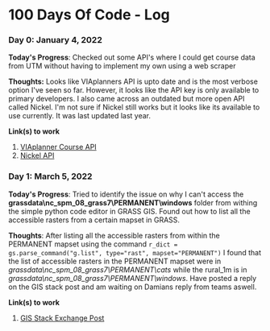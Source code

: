 # 100 Days Of Code - Log

### Day 0: January 4, 2022 

**Today's Progress**: Checked out some API's where I could get course data from UTM without having to implement my own using a web scraper

**Thoughts:** Looks like VIAplanners API is upto date and is the most verbose option I've seen so far. However, it looks like the API key is only available to primary developers. I also came across an outdated but more open API called Nickel. I'm not sure if Nickel still works but it looks like its available to use currently. It was last updated last year.

**Link(s) to work**
1. [VIAplanner Course API](https://docs.viaplanner.ca/course-api/)
2. [Nickel API](https://docs.nikel.ml/docs)


### Day 1: March 5, 2022

**Today's Progress**: Tried to identify the issue on why I can't access the **grassdata\nc_spm_08_grass7\PERMANENT\windows** folder from withing the simple
python code editor in GRASS GIS. Found out how to list all the accessible rasters from a certain mapset in GRASS.

**Thoughts**: After listing all the accessible rasters from within the PERMANENT mapset using the command ```r_dict = gs.parse_command("g.list", type="rast", mapset="PERMANENT")``` I found that the list of accessible rasters in the PERMANENT mapset were in *grassdata\nc_spm_08_grass7\PERMANENT\cats* while the rural_1m is in *grassdata\nc_spm_08_grass7\PERMANENT\windows*. Have posted a reply on the GIS stack post and am waiting on Damians reply from teams aswell.


**Link(s) to work**
1. [GIS Stack Exchange Post](https://gis.stackexchange.com/questions/425385/cant-access-rasters-from-permanent-mapset-from-python)

